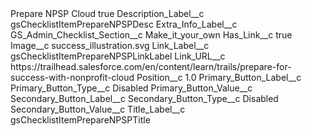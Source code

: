 <?xml version="1.0" encoding="UTF-8"?>
<CustomMetadata xmlns="http://soap.sforce.com/2006/04/metadata" xmlns:xsi="http://www.w3.org/2001/XMLSchema-instance" xmlns:xsd="http://www.w3.org/2001/XMLSchema">
    <label>Prepare NPSP Cloud</label>
    <protected>true</protected>
    <values>
        <field>Description_Label__c</field>
        <value xsi:type="xsd:string">gsChecklistItemPrepareNPSPDesc</value>
    </values>
    <values>
        <field>Extra_Info_Label__c</field>
        <value xsi:nil="true"/>
    </values>
    <values>
        <field>GS_Admin_Checklist_Section__c</field>
        <value xsi:type="xsd:string">Make_it_your_own</value>
    </values>
    <values>
        <field>Has_Link__c</field>
        <value xsi:type="xsd:boolean">true</value>
    </values>
    <values>
        <field>Image__c</field>
        <value xsi:type="xsd:string">success_illustration.svg</value>
    </values>
    <values>
        <field>Link_Label__c</field>
        <value xsi:type="xsd:string">gsChecklistItemPrepareNPSPLinkLabel</value>
    </values>
    <values>
        <field>Link_URL__c</field>
        <value xsi:type="xsd:string">https://trailhead.salesforce.com/en/content/learn/trails/prepare-for-success-with-nonprofit-cloud</value>
    </values>
    <values>
        <field>Position__c</field>
        <value xsi:type="xsd:double">1.0</value>
    </values>
    <values>
        <field>Primary_Button_Label__c</field>
        <value xsi:nil="true"/>
    </values>
    <values>
        <field>Primary_Button_Type__c</field>
        <value xsi:type="xsd:string">Disabled</value>
    </values>
    <values>
        <field>Primary_Button_Value__c</field>
        <value xsi:nil="true"/>
    </values>
    <values>
        <field>Secondary_Button_Label__c</field>
        <value xsi:nil="true"/>
    </values>
    <values>
        <field>Secondary_Button_Type__c</field>
        <value xsi:type="xsd:string">Disabled</value>
    </values>
    <values>
        <field>Secondary_Button_Value__c</field>
        <value xsi:nil="true"/>
    </values>
    <values>
        <field>Title_Label__c</field>
        <value xsi:type="xsd:string">gsChecklistItemPrepareNPSPTitle</value>
    </values>
</CustomMetadata>
